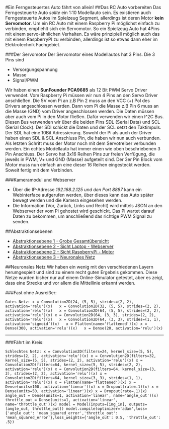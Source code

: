 #Ein Ferngesteuertes Auto fährt von allein!
##Das RC Auto vorbereiten
Das Ferngesteuerte Auto *sollte* ein 1:10 Modellauto sein. Es existieren auch Ferngesteuerte Autos im Spielzeug Segment, allerdings ist deren
Motor **kein Servomotor**. Um ein RC Auto mit einem Raspberry Pi möglichst einfach zu verbinden, empfiehlt sich ein Servomotor.
So ein Spielzeug Auto hat 4Pins mit einem servo-ähnlichen Verhalten. Es wäre prinzipiell möglich auch das mit einem RaspberryPI
zu verbinden, allerdings ist so etwas dann eher im Elektrotechnik Fachgebiet.

###Der Servomotor
Der Servomotor eines Modellautos hat 3 Pins. Die 3 Pins sind

* Versorgungspannung
* Masse
* Signal/PWM

Wir haben einen **SunFounder PCA9685** als 12 Bit PWM Servo Driver verwendet. Vom Raspberry Pi müssen wir nun 4 Pins an den Servo Driver anschließen. Die 5V vom Pi an z.B Pin 2 muss an den VCC (+) Pol des Drivers angeschlossen werden.
Dann vom Pi die Masse z.B Pin 6 muss an die Masse (GND) vom Driver angeschlossen werden. Die Daten müssen aber auch vom Pi in den Motor fließen. Dafür verwenden wir einen I^2C Bus. Diesen Bus verwenden wir über die beiden Pins
SDL (Serial Data) und SCL (Serial Clock). Der SDl schickt die Daten und der SCL setzt den Taktimpuls. Der SDL hat eine 10Bit Adressierung.
Sowohl der Pi als auch der Driver haben einen SDL & SCL Anschluss Pin, die haben wir nun auch verbunden.
Als letzten Schritt muss der Motor noch mit dem Servotreiber verbunden werden. Ein echtes Modellauto hat immer einen wie oben beschriebenen 3 Pin Anschluss. Der Servo hat 3x16 Reihen Pins zur freien Verfügung, die jeweils
in PWM, V+ und GND (Masse) aufgeteilt sind. Der 3er Pin Block vom Motor muss nun einfach an eine dieser 16 Reihen eingesteckt werden.
Soweit fertig mit dem Verbinden.


###Kameramodul und Webserver

* Über die IP-Adresse *192.168.2.125  und den Port 8887* kann ein Webinterface aufgerufen werden, über dieses kann das Auto später bewegt werden und die Kamera eingesehen werden.
* Die Information (Vor, Zurück, Links und Recht) wird mittels JSON an den Webserver der vom Pi gehostet wird geschickt. Das Pi wartet darauf Daten zu bekommen, um anschließend das richtige PWM Signal zu senden.

##Abstraktionsebenen
* [Abstraktionsebene 1 - Grobe Gesamtübersicht](Ebene_1.pdf)
* [Abstraktionsebene 2 - Sicht Laptop - Webserver](Ebene_2_Laptop.pdf)
* [Abstraktionsebene 2 - Sicht RaspberryPi - Motor](Ebene_2_Laptop.pdf)
* [Abstraktionsebene 3 - Neuronales Netz](cnn_donkeycar2.pdf)

##Neuronales Netz
Wir haben ein wenig mit den verschiedenen Layern herumgespielt und sind zu einem recht guten Ergebnis gekommen. Diese Netze wurden bisher nur auf einem
Online-Simulator getestet, aber es zeigt, dass eine Strecke und vor allem die Mittellinie erkannt werden.

###Fast ohne Ausreißer:

`Gutes Netz:
x = Convolution2D(24, (5, 5), strides=(2, 2), activation='relu')(x)  
x = Convolution2D(32, (5, 5), strides=(2, 2), activation='relu')(x)  
x = Convolution2D(64, (5, 5), strides=(2, 2), activation='relu')(x)
x = Convolution2D(64, (3, 3), strides=(2, 2), activation='relu')(x)  
x = Convolution2D(64, (3, 3), strides=(1, 1), activation='sigmoid’)(x)  
x = Flatten(name='flattened')(x)
x = Dense(300, activation='relu')(x)  
x = Dense(20, activation='relu')(x)
`
***
###Fährt im Kreis:

`Schlechtes Netz:
x = Convolution2D(filters=24, kernel_size=(5, 5), strides=(2, 2), activation='relu')(x)
x = Convolution2D(filters=32, kernel_size=(5, 5), strides=(2, 2), activation='relu')(x)
x = Convolution2D(filters=64, kernel_size=(5, 5), strides=(2, 2), activation='relu')(x)
x = Convolution2D(filters=64, kernel_size=(3, 3), strides=(2, 2), activation='relu')(x)
x = Convolution2D(filters=64, kernel_size=(3, 3), strides=(1, 1), activation='relu')(x)
x = Flatten(name='flattened')(x)
x = Dense(units=100, activation='linear')(x)
x = Dropout(rate=.1)(x)
x = Dense(units=50, activation='linear')(x)
x = Dropout(rate=.1)(x)
angle_out = Dense(units=1, activation='linear', name='angle_out')(x)
throttle_out = Dense(units=1, activation='linear', name='throttle_out')(x)
model = Model(inputs=[img_in], outputs=[angle_out, throttle_out])
model.compile(optimizer='adam',loss={'angle_out': 'mean_squared_error','throttle_out': 'mean_squared_error'},loss_weights={'angle_out': 0.5, 'throttle_out': .5})`
